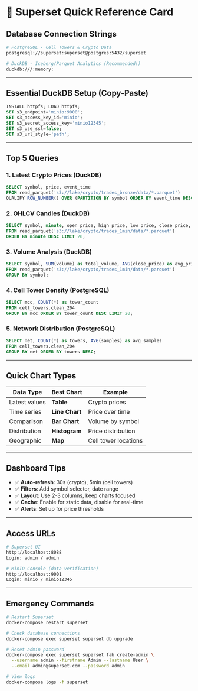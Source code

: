 # 🚀 Superset Quick Reference Card

## Database Connection Strings

```bash
# PostgreSQL - Cell Towers & Crypto Data
postgresql://superset:superset@postgres:5432/superset

# DuckDB - Iceberg/Parquet Analytics (Recommended!)
duckdb:///:memory:
```

---

## Essential DuckDB Setup (Copy-Paste)

```sql
INSTALL httpfs; LOAD httpfs;
SET s3_endpoint='minio:9000';
SET s3_access_key_id='minio';
SET s3_secret_access_key='minio12345';
SET s3_use_ssl=false;
SET s3_url_style='path';
```

---

## Top 5 Queries

### 1. Latest Crypto Prices (DuckDB)
```sql
SELECT symbol, price, event_time
FROM read_parquet('s3://lake/crypto/trades_bronze/data/*.parquet')
QUALIFY ROW_NUMBER() OVER (PARTITION BY symbol ORDER BY event_time DESC) = 1;
```

### 2. OHLCV Candles (DuckDB)
```sql
SELECT symbol, minute, open_price, high_price, low_price, close_price, volume
FROM read_parquet('s3://lake/crypto/trades_1min/data/*.parquet')
ORDER BY minute DESC LIMIT 20;
```

### 3. Volume Analysis (DuckDB)
```sql
SELECT symbol, SUM(volume) as total_volume, AVG(close_price) as avg_price
FROM read_parquet('s3://lake/crypto/trades_1min/data/*.parquet')
GROUP BY symbol;
```

### 4. Cell Tower Density (PostgreSQL)
```sql
SELECT mcc, COUNT(*) as tower_count
FROM cell_towers.clean_204 
GROUP BY mcc ORDER BY tower_count DESC LIMIT 20;
```

### 5. Network Distribution (PostgreSQL)
```sql
SELECT net, COUNT(*) as towers, AVG(samples) as avg_samples
FROM cell_towers.clean_204 
GROUP BY net ORDER BY towers DESC;
```

---

## Quick Chart Types

| Data Type | Best Chart | Example |
|-----------|------------|---------|
| Latest values | **Table** | Crypto prices |
| Time series | **Line Chart** | Price over time |
| Comparison | **Bar Chart** | Volume by symbol |
| Distribution | **Histogram** | Price distribution |
| Geographic | **Map** | Cell tower locations |

---

## Dashboard Tips

- ✅ **Auto-refresh**: 30s (crypto), 5min (cell towers)
- ✅ **Filters**: Add symbol selector, date range
- ✅ **Layout**: Use 2-3 columns, keep charts focused
- ✅ **Cache**: Enable for static data, disable for real-time
- ✅ **Alerts**: Set up for price thresholds

---

## Access URLs

```bash
# Superset UI
http://localhost:8088
Login: admin / admin

# MinIO Console (data verification)
http://localhost:9001
Login: minio / minio12345
```

---

## Emergency Commands

```bash
# Restart Superset
docker-compose restart superset

# Check database connections
docker-compose exec superset superset db upgrade

# Reset admin password
docker-compose exec superset superset fab create-admin \
  --username admin --firstname Admin --lastname User \
  --email admin@superset.com --password admin

# View logs
docker-compose logs -f superset
```
